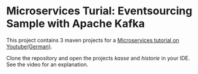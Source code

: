 # Microservices Turial: Eventsourcing Sample with Apache Kafka

This project contains 3 maven projects for a [Microservices tutorial on Youtube(German)](https://www.youtube.com/watch?v=QjJqc5ALpKs).

Clone the repository and open the projects *kasse* and *historie* in your IDE. See the video for an explanation.
